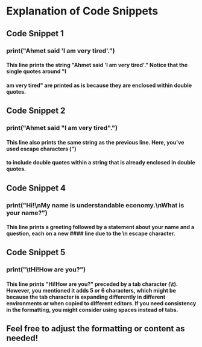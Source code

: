 # Explanation of Code Snippets

## Code Snippet 1

### print("Ahmet said 'I am very tired'.")

#### This line prints the string "Ahmet said 'I am very tired'." Notice that the single quotes around "I

#### am very tired" are printed as is because they are enclosed within double quotes.

## Code Snippet 2

### print("Ahmet said \"I am very tired\".")

#### This line also prints the same string as the previous line. Here, you've used escape characters (\")

#### to include double quotes within a string that is already enclosed in double quotes.

## Code Snippet 4

### print("Hi!\nMy name is understandable economy.\nWhat is your name?")

#### This line prints a greeting followed by a statement about your name and a question, each on a new #### line due to the \n escape character.

## Code Snippet 5

### print("\tHi!How are you?")

#### This line prints "Hi!How are you?" preceded by a tab character (\t). However, you mentioned it adds 5 or 6 characters, which might be because the tab character is expanding differently in different environments or when copied to different editors. If you need consistency in the formatting, you might consider using spaces instead of tabs.

## Feel free to adjust the formatting or content as needed!

